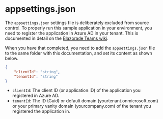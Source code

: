 # appsettings.json

The `appsettings.json` settings file is deliberately excluded from source control. To properly run this sample application in your environment, you need to register the application in Azure AD in your tenant. This is documented in detail on the [Blazorade Teams wiki](https://github.com/Blazorade/Blazorade-Teams/wiki/Getting-Started-Register-Application).

When you have that completed, you need to add the `appsettings.json` file to the same folder with this documentation, and set its content as shown below.

``` JSON
{
	"clientId": "string",
	"tenantId": "string"
}
```

- `clientId`: The client ID (or application ID) of the application you registered in Azure AD.
- `tenantId`: The ID (Guid) or default domain (yourtenant.onmicrosoft.com) or your primary vanity domain (yourcompany.com) of the tenant you registered the application in.
